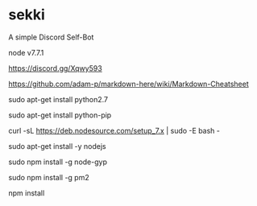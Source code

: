 # sekki

A simple Discord Self-Bot

node v7.7.1

https://discord.gg/Xqwy593

https://github.com/adam-p/markdown-here/wiki/Markdown-Cheatsheet

sudo apt-get install python2.7

sudo apt-get install python-pip

curl -sL https://deb.nodesource.com/setup_7.x | sudo -E bash -

sudo apt-get install -y nodejs

sudo npm install -g node-gyp

sudo npm install -g pm2

npm install
